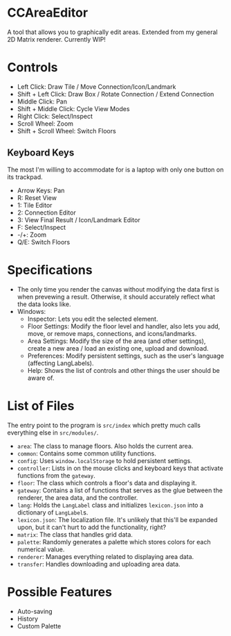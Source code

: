 # CCAreaEditor
A tool that allows you to graphically edit areas. Extended from my general 2D Matrix renderer. Currently WIP!

# Controls
- Left Click: Draw Tile / Move Connection/Icon/Landmark
- Shift + Left Click: Draw Box / Rotate Connection / Extend Connection
- Middle Click: Pan
- Shift + Middle Click: Cycle View Modes
- Right Click: Select/Inspect
- Scroll Wheel: Zoom
- Shift + Scroll Wheel: Switch Floors

## Keyboard Keys
The most I'm willing to accommodate for is a laptop with only one button on its trackpad.
- Arrow Keys: Pan
- R: Reset View
- 1: Tile Editor
- 2: Connection Editor
- 3: View Final Result / Icon/Landmark Editor
- F: Select/Inspect
- -/+: Zoom
- Q/E: Switch Floors

# Specifications
- The only time you render the canvas without modifying the data first is when prevewing a result. Otherwise, it should accurately reflect what the data looks like.
- Windows:
	- Inspector: Lets you edit the selected element.
	- Floor Settings: Modify the floor level and handler, also lets you add, move, or remove maps, connections, and icons/landmarks.
	- Area Settings: Modify the size of the area (and other settings), create a new area / load an existing one, upload and download.
	- Preferences: Modify persistent settings, such as the user's language (affecting LangLabels).
	- Help: Shows the list of controls and other things the user should be aware of.

# List of Files
The entry point to the program is `src/index` which pretty much calls everything else in `src/modules/`.
- `area`: The class to manage floors. Also holds the current area.
- `common`: Contains some common utility functions.
- `config`: Uses `window.localStorage` to hold persistent settings.
- `controller`: Lists in on the mouse clicks and keyboard keys that activate functions from the `gateway`.
- `floor`: The class which controls a floor's data and displaying it.
- `gateway`: Contains a list of functions that serves as the glue between the renderer, the area data, and the controller.
- `lang`: Holds the `LangLabel` class and initializes `lexicon.json` into a dictionary of `LangLabel`s.
- `lexicon.json`: The localization file. It's unlikely that this'll be expanded upon, but it can't hurt to add the functionality, right?
- `matrix`: The class that handles grid data.
- `palette`: Randomly generates a palette which stores colors for each numerical value.
- `renderer`: Manages everything related to displaying area data.
- `transfer`: Handles downloading and uploading area data.

# Possible Features
- Auto-saving
- History
- Custom Palette